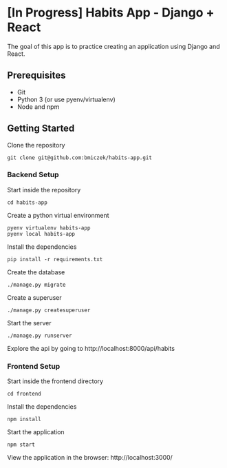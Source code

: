 # [In Progress] Habits App - Django + React

The goal of this app is to practice creating an application using Django
and React.

## Prerequisites

- Git
- Python 3 (or use pyenv/virtualenv)
- Node and npm

## Getting Started

Clone the repository

```
git clone git@github.com:bmiczek/habits-app.git
```

### Backend Setup

Start inside the repository

```
cd habits-app
```

Create a python virtual environment

```
pyenv virtualenv habits-app
pyenv local habits-app
```

Install the dependencies

```
pip install -r requirements.txt
```

Create the database

```
./manage.py migrate
```

Create a superuser

```
./manage.py createsuperuser
```

Start the server

```
./manage.py runserver
```

Explore the api by going to http://localhost:8000/api/habits

### Frontend Setup

Start inside the frontend directory

```
cd frontend
```

Install the dependencies
```
npm install
```

Start the application

```
npm start
```

View the application in the browser: http://localhost:3000/

